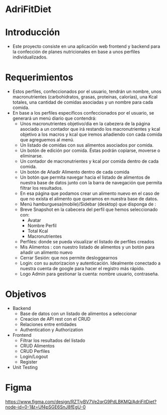 # AdriFitDiet

# Introducción
- Este proyecto consiste en una aplicación web frontend y backend para la confección de planes nutricionales en base a unos perfiles individualizados.

# Requerimientos
- Estos perfiles, confeccionados por el usuario, tendrán un nombre, unos macronutrientes (carbohidratos, grasas, proteínas, calorías), una Kcal totales, una cantidad de comidas asociadas y un nombre para cada comida.
- En base a los perfiles específicos confeccionados por el usuario, se generará un menú diario que contendrá:
  - Unos macronutrientes objetivo/dia en la cabezera de la página asociado a un contador que irá restando los macronutrientes y kcal objetivo a los macros y kcal que iremos añadiendo con cada comida que agreguemos al menú.
  -  Un listado de comidas con sus alimentos asociados por comida.
  -  Un botón de edición por comida. Éstas podrán copiarse, moverse o eliminarse.
  -  Un contador de macronutrientes y kcal por comida dentro de cada comida.
  -  Un botón de Añadir Alimento dentro de cada comida
  -  Un botón que permita navegar hacia el listado de alimentos de nuestra base de datos junto con la barra de navegación que permita filtrar los resultados.
  -  En esa página que podamos crear un alimento nuevo en el caso de que no exista el alimento que queramos en nuestra base de datos.
  -  Menú hamburguesa(mobile)/Sidebar (desktop) que disponga de :
    - Breve Snapshot en la cabecera del perfil que hemos seleccionado con:
        - Avatar
        - Nombre Perfil
        - Total Kcal
        - Macronutrientes
    - Perfiles: donde se pueda visualizar el listado de perfiles creados
    - Mis Alimentos : con nuestro listado de alimentos y un botón para añadir un alimento nuevo
    - Cerrar Sesión: que nos permite desloggearnos
  - Login: con su autorizacion y autenticación. Idealmente conectado a nuestra cuenta de google para hacer el registro más rápido.
  - Logo Admin para gestionar la cuenta: nombre usuario, contraseña.

# Objetivos
- Backend
  - Base de datos con un listado de alimentos a seleccionar
  - Creacion de API rest con el CRUD
  - Relaciones entre entidades
  - Authentication y Authorization
- Frontend
  - Filtrar los resultados del listado
  - CRUD Alimentos
  - CRUD Perfiles
  - Login/Logout
  - Register
- Unit Testing

# Figma
https://www.figma.com/design/RZTiyBV7Ve2qrG9PdLBKMQ/AdriFitDiet?node-id=0-1&t=Uf4pSGE6SnJ8fEgU-0
